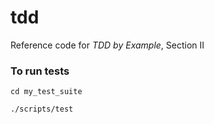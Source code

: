 # tdd
Reference code for _TDD by Example_, Section II

### To run tests
`cd my_test_suite`

`./scripts/test`
